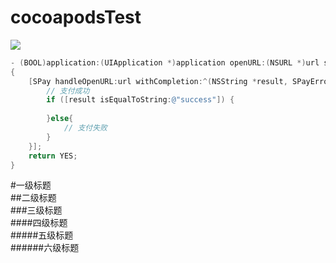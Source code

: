 # cocoapodsTest
![](https://raw.githubusercontent.com/dsxNiubility/SXWaveAnimate/master/screenshots/waveAnimate0.gif)
``` Objective-C
- (BOOL)application:(UIApplication *)application openURL:(NSURL *)url sourceApplication:(NSString *)sourceApplication annotation:(id)annotation
{
    [SPay handleOpenURL:url withCompletion:^(NSString *result, SPayError *error) {
        // 支付成功
        if ([result isEqualToString:@"success"]) {
 
        }else{
            // 支付失败
        }
    }];
    return YES;
}
```
#一级标题  
##二级标题  
###三级标题  
####四级标题  
#####五级标题  
######六级标题 
